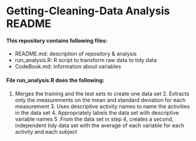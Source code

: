 Getting-Cleaning-Data Analysis README
=====================

#### This repository contains following files:

- README.md: description of repository & analysis
- run_analysis.R: R script to transform raw data to tidy data
- CodeBook.md: information about variables 




#### File run_analysis.R does the following:

1. Merges the training and the test sets to create one data set  2. Extracts only the measurements on the mean and standard deviation for each measurement  3. Uses descriptive activity names to name the activities in the data set  4. Appropriately labels the data set with descriptive variable names  5 .From the data set in step 4, creates a second, independent tidy data set with the average of each variable for each activity and each subject  


